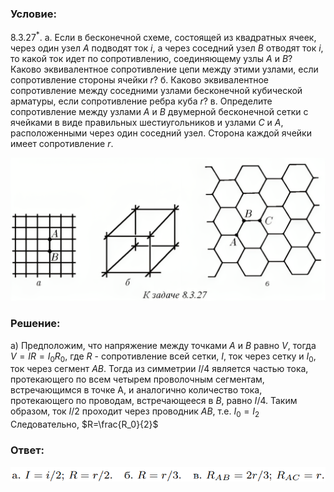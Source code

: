 ###  Условие: 

$8.3.27^*.$ а. Если в бесконечной схеме, состоящей из квадратных ячеек, через один узел $A$ подводят ток $i$, а через соседний узел $B$ отводят ток $i$, то какой ток идет по сопротивлению, соединяющему узлы $A$ и $B$? Каково эквивалентное сопротивление цепи между этими узлами, если сопротивление стороны ячейки $r$? б. Каково эквивалентное сопротивление между соседними узлами бесконечной кубической арматуры, если сопротивление ребра куба $r$? в. Определите сопротивление между узлами $A$ и $B$ двумерной бесконечной сетки с ячейками в виде правильных шестиугольников и узлами $C$ и $A$, расположенными через один соседний узел. Сторона каждой ячейки имеет сопротивление $r$. 

![|1111x506, 67%](../../img/8.3.27/statement.png) 

###  Решение: 

а) Предположим, что напряжение между точками $A$ и $B$ равно $V$, тогда $V=IR=I_0R_0,$ где $R$ - сопротивление всей сетки, $I$, ток через сетку и $I_0$, ток через сегмент $AB$. Тогда из симметрии $I/4$ является частью тока, протекающего по всем четырем проволочным сегментам, встречающимся в точке А, и аналогично количество тока, протекающего по проводам, встречающееся в $В$, равно $I/4$. Таким образом, ток $I/2$ проходит через проводник $AB$, т.е. $I_0=I_2$ Следовательно, $R=\frac{R_0}{2}$ 

###  Ответ: 

![|748x35, 84%](../../img/8.3.27/ans.png) 
